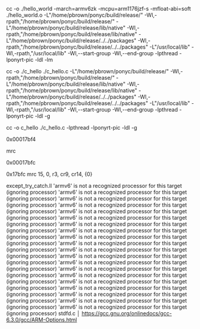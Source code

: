 cc -o ./hello_world -march=armv6zk -mcpu=arm1176jzf-s -mfloat-abi=soft ./hello_world.o -L"/home/pbrown/ponyc/build/release/" -Wl,-rpath,"/home/pbrown/ponyc/build/release/" -L"/home/pbrown/ponyc/build/release/lib/native" -Wl,-rpath,"/home/pbrown/ponyc/build/release/lib/native" -L"/home/pbrown/ponyc/build/release/../../packages" -Wl,-rpath,"/home/pbrown/ponyc/build/release/../../packages" -L"/usr/local/lib" -Wl,-rpath,"/usr/local/lib" -Wl,--start-group -Wl,--end-group  -lpthread  -lponyrt-pic -ldl -lm  

cc -o ./c_hello ./c_hello.c -L"/home/pbrown/ponyc/build/release/" -Wl,-rpath,"/home/pbrown/ponyc/build/release/" -L"/home/pbrown/ponyc/build/release/lib/native" -Wl,-rpath,"/home/pbrown/ponyc/build/release/lib/native" -L"/home/pbrown/ponyc/build/release/../../packages" -Wl,-rpath,"/home/pbrown/ponyc/build/release/../../packages" -L"/usr/local/lib" -Wl,-rpath,"/usr/local/lib" -Wl,--start-group -Wl,--end-group  -lpthread  -lponyrt-pic -ldl -g

cc -o c_hello ./c_hello.c -lpthread  -lponyrt-pic -ldl -g

0x00017bf4

mrc


0x00017bfc

0x17bfc mrc    15, 0, r3, cr9, cr14, {0} 

except_try_catch.ll
'armv6' is not a recognized processor for this target (ignoring processor)
'armv6' is not a recognized processor for this target (ignoring processor)
'armv6' is not a recognized processor for this target (ignoring processor)
'armv6' is not a recognized processor for this target (ignoring processor)
'armv6' is not a recognized processor for this target (ignoring processor)
'armv6' is not a recognized processor for this target (ignoring processor)
'armv6' is not a recognized processor for this target (ignoring processor)
'armv6' is not a recognized processor for this target (ignoring processor)
'armv6' is not a recognized processor for this target (ignoring processor)
'armv6' is not a recognized processor for this target (ignoring processor)
'armv6' is not a recognized processor for this target (ignoring processor)
'armv6' is not a recognized processor for this target (ignoring processor)
'armv6' is not a recognized processor for this target (ignoring processor)
'armv6' is not a recognized processor for this target (ignoring processor)
'armv6' is not a recognized processor for this target (ignoring processor)
'armv6' is not a recognized processor for this target (ignoring processor)
'armv6' is not a recognized processor for this target (ignoring processor)
'armv6' is not a recognized processor for this target (ignoring processor)
'armv6' is not a recognized processor for this target (ignoring processor)
'armv6' is not a recognized processor for this target (ignoring processor)
stdfd.c
                                      │
https://gcc.gnu.org/onlinedocs/gcc-6.3.0/gcc/ARM-Options.html